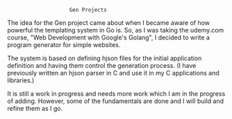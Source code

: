                         Gen Projects

The idea for the Gen project came about when I became aware of 
how powerful the templating system in Go is.  So, as I was taking
the udemy.com course, "Web Development with Google's Golang", I
decided to write a program generator for simple websites.  

The system is based on defining hjson files for the initial application
definition and having them control the generation process. (I have
previously written an hjson parser in C and use it in my C applications
and libraries.)

It is still a work in progress and needs more work which I am in
the progress of adding.  However, some of the fundamentals are done
and I will build and refine them as I go.

